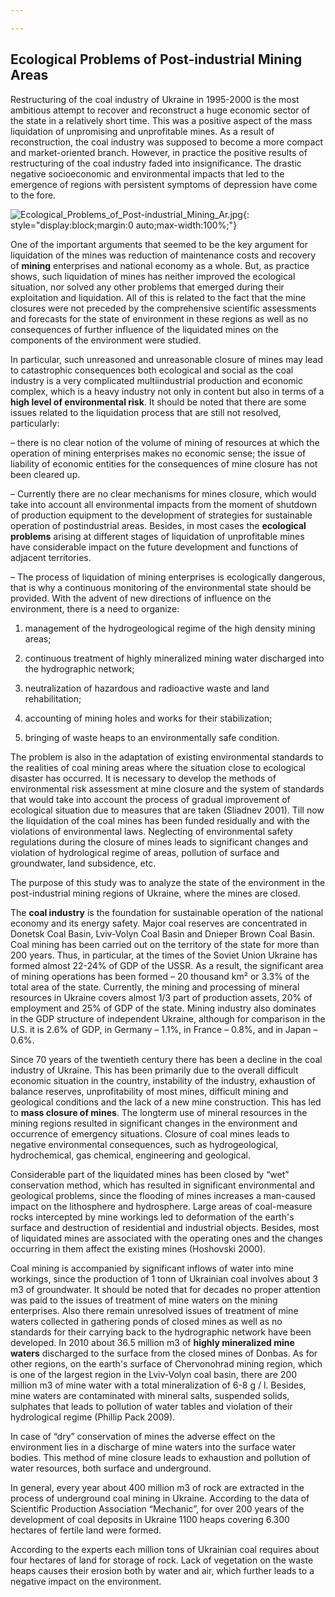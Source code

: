 ```yaml
---

---
```

## Ecological Problems of Post-industrial Mining Areas

Restructuring of the coal industry of Ukraine in 1995-2000 is the most ambitious attempt to recover and reconstruct a huge economic sector of the state in a relatively short time. This was a positive aspect of the mass liquidation of unpromising and unprofitable mines. As a result of reconstruction, the coal industry was supposed to become a more compact and market-oriented branch. However, in practice the positive results of restructuring of the coal industry faded into insignificance. The drastic negative socioeconomic and environmental impacts that led to the emergence of regions with persistent symptoms of depression have come to the fore.

![Ecological_Problems_of_Post-industrial_Mining_Ar.jpg](https://s25.postimg.org/e238i06b1/Ecological_Problems_of_Post-industrial_Mining_Ar.jpg){: style="display:block;margin:0 auto;max-width:100%;"}

One of the important arguments that seemed to be the key argument for liquidation of the mines was reduction of maintenance costs and recovery of **mining** enterprises and national economy as a whole. But, as practice shows, such liquidation of mines has neither improved the ecological situation, nor solved any other problems that emerged during their exploitation and liquidation. All of this is related to the fact that the mine closures were not preceded by the comprehensive scientific assessments and forecasts for the state of environment in these regions as well as no consequences of further influence of the liquidated mines on the components of the environment were studied.

In particular, such unreasoned and unreasonable closure of mines may lead to catastrophic consequences both ecological and social as the coal industry is a very complicated multiindustrial production and economic complex, which is a heavy industry not only in content but also in terms of a **high level of environmental risk**. It should be noted that there are some issues related to the liquidation process that are still not resolved, particularly:

–	 there is no clear notion of the volume of mining of resources at which the operation of mining enterprises makes no economic sense; the issue of liability of economic entities for the consequences of mine closure has not been cleared up.

– 	Currently there are no clear mechanisms for mines closure, which would take into account all environmental impacts from the moment of shutdown of production equipment to the development of strategies for sustainable operation of postindustrial areas. Besides, in most cases the **ecological problems** arising at different stages of liquidation of unprofitable mines have considerable impact on the future development and functions of adjacent territories.

–	 The process of liquidation of mining enterprises is ecologically dangerous, that is why a continuous monitoring of the environmental state should be provided. With the advent of new directions of influence on the environment, there is a need to organize:

1. management of the hydrogeological regime of the high density mining areas;

2. continuous treatment of highly mineralized mining water discharged into the hydrographic network;

3. neutralization of hazardous and radioactive waste and land rehabilitation;

4. accounting of mining holes and works for their stabilization;

5. bringing of waste heaps to an environmentally safe condition.

The problem is also in the adaptation of existing environmental standards to the realities of coal mining areas where the situation close to ecological disaster has occurred. It is necessary to develop the methods of environmental risk assessment at mine closure and the system of standards that would take into account the process of gradual improvement of ecological situation due to measures that are taken (Sliadnev 2001). Till now the liquidation of the coal mines has been funded residually and with the violations of environmental laws. Neglecting of environmental safety regulations during the closure of mines leads to significant changes and violation of hydrological regime of areas, pollution of surface and groundwater, land subsidence, etc.

The purpose of this study was to analyze the state of the environment in the post-industrial mining regions of Ukraine, where the mines are closed.

The **coal industry** is the foundation for sustainable operation of the national economy and its energy safety. Major coal reserves are concentrated in Donetsk Coal Basin, Lviv-Volyn Coal Basin and Dnieper Brown Coal Basin. Coal mining has been carried out on the territory of the state for more than 200 years. Thus, in particular, at the times of the Soviet Union Ukraine has formed almost 22-24% of GDP of the USSR. As a result, the significant area of mining operations has been formed – 20 thousand km² or 3.3% of the total area of the state. Currently, the mining and processing of mineral resources in Ukraine covers almost 1/3 part of production assets, 20% of employment and 25% of GDP of the state. Mining industry also dominates in the GDP structure of independent Ukraine, although for comparison in the U.S. it is 2.6% of GDP, in Germany – 1.1%, in France – 0.8%, and in Japan – 0.6%.

Since 70 years of the twentieth century there has been a decline in the coal industry of Ukraine. This has been primarily due to the overall difficult economic situation in the country, instability of the industry, exhaustion of balance reserves, unprofitability of most mines, difficult mining and geological conditions and the lack of a new mine construction. This has led to **mass closure of mines**. The longterm use of mineral resources in the mining regions resulted in significant changes in the environment and occurrence of emergency situations. Closure of coal mines leads to negative environmental consequences, such as hydrogeological, hydrochemical, gas chemical, engineering and geological.

Considerable part of the liquidated mines has been closed by “wet” conservation method, which has resulted in significant environmental and geological problems, since the flooding of mines increases a man-caused impact on the lithosphere and hydrosphere. Large areas of coal-measure rocks intercepted by mine workings led to deformation of the earth's surface and destruction of residential and industrial objects. Besides, most of liquidated mines are associated with the operating ones and the changes occurring in them affect the existing mines (Hoshovski 2000).

Coal mining is accompanied by significant inflows of water into mine workings, since the production of 1 tonn of Ukrainian coal involves about 3 m3 of groundwater. It should be noted that for decades no proper attention was paid to the issues of treatment of mine waters on the mining enterprises. Also there remain unresolved issues of treatment of mine waters collected in gathering ponds of closed mines as well as no standards for their carrying back to the hydrographic network have been developed. In 2010 about 36.5 million m3 of **highly mineralized mine waters** discharged to the surface from the closed mines of Donbas. As for other regions, on the earth's surface of Chervonohrad mining region, which is one of the largest region in the Lviv-Volyn coal basin, there are 200 million m3 of mine water with a total mineralization of 6-8 g / l. Besides, mine waters are contaminated with mineral salts, suspended solids, sulphates that leads to pollution of water tables and violation of their hydrological regime (Phillip Pack 2009).

In case of “dry” conservation of mines the adverse effect on the environment lies in a discharge of mine waters into the surface water bodies. This method of mine closure leads to exhaustion and pollution of water resources, both surface and underground.

In general, every year about 400 million m3 of rock are extracted in the process of underground coal mining in Ukraine. According to the data of Scientific Production Association “Mechanic”, for over 200 years of the development of coal deposits in Ukraine 1100 heaps covering 6.300 hectares of fertile land were formed.

According to the experts each million tons of Ukrainian coal requires about four hectares of land for storage of rock. Lack of vegetation on the waste heaps causes their erosion both by water and air, which further leads to a negative impact on the environment.
